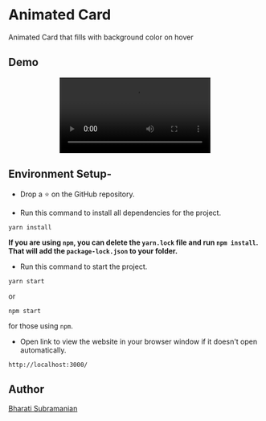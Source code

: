 # Animated Card
Animated Card that fills with background color on hover

## Demo
<div align="center">

![Animated Card](https://github.com/bharati-21/Mirage-UI/blob/92dcf5a4d9498152b33aa9146f294743a2fab22c/React/Card/animated-card/src/Assets/Animated_Card_GIF.mp4)

</div>

## Environment Setup-

* Drop a :star: on the GitHub repository.  

* Run this command to install all dependencies for the project.
```
yarn install
```  
**If you are using `npm`, you can delete the `yarn.lock` file and run `npm install`. That will add the `package-lock.json` to your folder.**  

* Run this command to start the project.
```
yarn start
```  
or 
```
npm start
```  
for those using `npm`.  

* Open link to view the website in your browser window if it doesn't open automatically.
```
http://localhost:3000/
```  

## Author

[Bharati Subramanian](https://github.com/bharati-21)